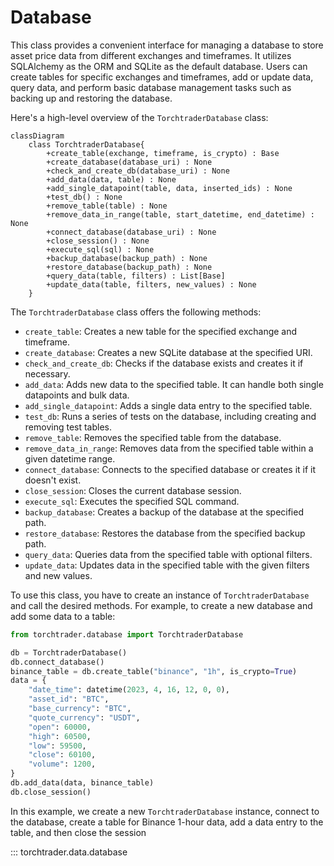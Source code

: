 # Database
This class provides a convenient interface for managing a database to store asset price data from different exchanges and timeframes. It utilizes SQLAlchemy as the ORM and SQLite as the default database. Users can create tables for specific exchanges and timeframes, add or update data, query data, and perform basic database management tasks such as backing up and restoring the database.

Here's a high-level overview of the `TorchtraderDatabase` class:



```mermaid
classDiagram
    class TorchtraderDatabase{
        +create_table(exchange, timeframe, is_crypto) : Base
        +create_database(database_uri) : None
        +check_and_create_db(database_uri) : None
        +add_data(data, table) : None
        +add_single_datapoint(table, data, inserted_ids) : None
        +test_db() : None
        +remove_table(table) : None
        +remove_data_in_range(table, start_datetime, end_datetime) : None
        +connect_database(database_uri) : None
        +close_session() : None
        +execute_sql(sql) : None
        +backup_database(backup_path) : None
        +restore_database(backup_path) : None
        +query_data(table, filters) : List[Base]
        +update_data(table, filters, new_values) : None
    }
```


The `TorchtraderDatabase` class offers the following methods:



* `create_table`: Creates a new table for the specified exchange and timeframe.
* `create_database`: Creates a new SQLite database at the specified URI.
* `check_and_create_db`: Checks if the database exists and creates it if necessary.
* `add_data`: Adds new data to the specified table. It can handle both single datapoints and bulk data.
* `add_single_datapoint`: Adds a single data entry to the specified table.
* `test_db`: Runs a series of tests on the database, including creating and removing test tables.
* `remove_table`: Removes the specified table from the database.
* `remove_data_in_range`: Removes data from the specified table within a given datetime range.
* `connect_database`: Connects to the specified database or creates it if it doesn't exist.
* `close_session`: Closes the current database session.
* `execute_sql`: Executes the specified SQL command.
* `backup_database`: Creates a backup of the database at the specified path.
* `restore_database`: Restores the database from the specified backup path.
* `query_data`: Queries data from the specified table with optional filters.
* `update_data`: Updates data in the specified table with the given filters and new values.

To use this class, you have to create an instance of `TorchtraderDatabase` and call the desired
methods. For example, to create a new database and add some data to a table:




```python
from torchtrader.database import TorchtraderDatabase

db = TorchtraderDatabase()
db.connect_database()
binance_table = db.create_table("binance", "1h", is_crypto=True)
data = {
    "date_time": datetime(2023, 4, 16, 12, 0, 0),
    "asset_id": "BTC",
    "base_currency": "BTC",
    "quote_currency": "USDT",
    "open": 60000,
    "high": 60500,
    "low": 59500,
    "close": 60100,
    "volume": 1200,
}
db.add_data(data, binance_table)
db.close_session()
```


In this example, we create a new `TorchtraderDatabase` instance, connect to the database, create a table for Binance 1-hour data, add a data entry to the table, and then close the session


::: torchtrader.data.database
